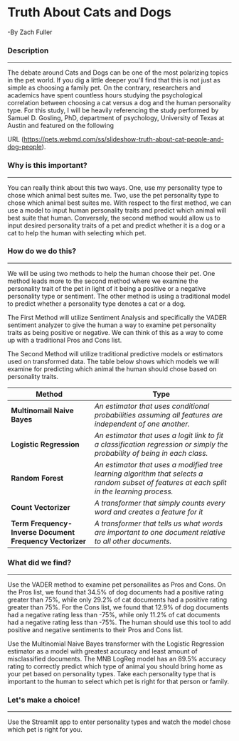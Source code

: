 # Truth About Cats and Dogs
-By Zach Fuller

### Description
---
The debate around Cats and Dogs can be one of the most polarizing topics in the pet world. If you dig a little deeper you'll find that this is not just as simple as choosing a family pet. On the contrary, researchers and academics have spent countless hours studying the psychological correlation between choosing a cat versus a dog and the human personality type. For this study, I will be heavily referencing the study performed by Samuel D. Gosling, PhD, department of psychology, University of Texas at Austin and featured on the following 

URL (https://pets.webmd.com/ss/slideshow-truth-about-cat-people-and-dog-people).


### Why is this important?
---
You can really think about this two ways. One, use my personality type to chose which animal best suites me. Two, use the pet personality type to chose which animal best suites me. With respect to the first method, we can use a model to input human personality traits and predict which animal will best suite that human. Conversely, the second method would allow us to input desired personality traits of a pet and predict whether it is a dog or a cat to help the human with selecting which pet.


### How do we do this?
---
We will be using two methods to help the human choose their pet. One method leads more to the second method where we examine the personality trait of the pet in light of it being a positive or a negative personality type or sentiment. The other method is using a traditional model to predict whether a personality type denotes a cat or a dog.

The First Method will utilize Sentiment Analysis and specifically the VADER sentiment analyzer to give the human a way to examine pet personality traits as being positive or negative. We can think of this as a way to come up with a traditional Pros and Cons list.

The Second Method will utilize traditional predictive models or estimators used on transformed data. The table below shows which models we will examine for predicting which animal the human should chose based on personality traits.

| Method | Type |
| --- | --- |
| **Multinomail Naive Bayes** | *An estimator that uses conditional probabilities assuming all features are independent of one another.* |
| **Logistic Regression** | *An estimator that uses a logit link to fit a classification regression or simply the probability of being in each class.* |
| **Random Forest** | *An estimator that uses a modified tree learning algorithm that selects a random subset of features at each split in the learning process.* |
| **Count Vectorizer** | *A transformer that simply counts every word and creates a feature for it* |
| **Term Frequency-Inverse Document Frequency Vectorizer** | *A transformer that tells us what words are important to one document relative to all other documents.* |


### What did we find?
---
Use the VADER method to examine pet personailites as Pros and Cons. On the Pros list, we found that 34.5% of dog documents had a positive rating greater than 75%, while only 29.2% of cat documents had a positive rating greater than 75%. For the Cons list, we found that 12.9% of dog documents had a negative rating less than -75%, while only 11.2% of cat documents had a negative rating less than -75%. The human should use this tool to add positive and negative sentiments to their Pros and Cons list.

Use the Multinomial Naive Bayes transformer with the Logistic Regression estimator as a model with greatest accuracy and least amount of misclassified documents. The MNB LogReg model has an 89.5% accuracy rating to correctly predict which type of animal you should bring home as your pet based on personality types. Take each personality type that is important to the human to select which pet is right for that person or family.


### Let's make a choice!
---
Use the Streamlit app to enter personality types and watch the model chose which pet is right for you.
